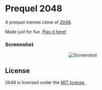 # Prequel 2048
A prequel memes clone of [2048](http://gabrielecirulli.github.io/2048/).

Made just for fun. [Play it here!](https://ethanhowell.github.io/Prequel-Memes-2048/)
### Screenshot

<p align="center">
  <img src="https://cloud.githubusercontent.com/assets/1175750/8614312/280e5dc2-26f1-11e5-9f1f-5891c3ca8b26.png" alt="Screenshot"/>
</p>

## License
2048 is licensed under the [MIT license.](https://github.com/gabrielecirulli/2048/blob/master/LICENSE.txt)
